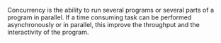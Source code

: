 Concurrency is the ability to run several programs or several parts of a program in parallel. If a time consuming task can be performed asynchronously or in parallel, this improve the throughput and the interactivity of the program.
